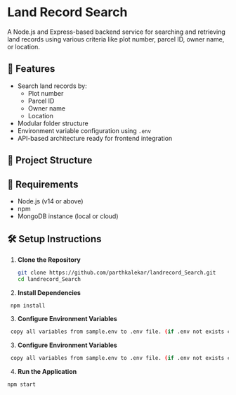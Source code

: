 # Land Record Search

A Node.js and Express-based backend service for searching and retrieving land records using various criteria like plot number, parcel ID, owner name, or location.

## 🚀 Features

- Search land records by:
  - Plot number
  - Parcel ID
  - Owner name
  - Location
- Modular folder structure
- Environment variable configuration using `.env`
- API-based architecture ready for frontend integration

## 📁 Project Structure





## 🧰 Requirements

- Node.js (v14 or above)
- npm
- MongoDB instance (local or cloud)

## 🛠️ Setup Instructions

1. **Clone the Repository**

   ```bash
   git clone https://github.com/parthkalekar/landrecord_Search.git
   cd landrecord_Search
   ```

2. **Install Dependencies**
  ```bash
   npm install
  ```
3. **Configure Environment Variables**
  ```bash
   copy all variables from sample.env to .env file. (if .env not exists create it at project root folder)
  ```
3. **Configure Environment Variables**
  ```bash
   copy all variables from sample.env to .env file. (if .env not exists create it at project root folder)
  ```
4. **Run the Application**
  ```bash
  npm start
  ```




